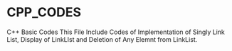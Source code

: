 # CPP_CODES
C++ Basic Codes
This File Include Codes of Implementation of Singly Link List, Display of LinkLIst and Deletion of Any Elemnt from LinkList.
